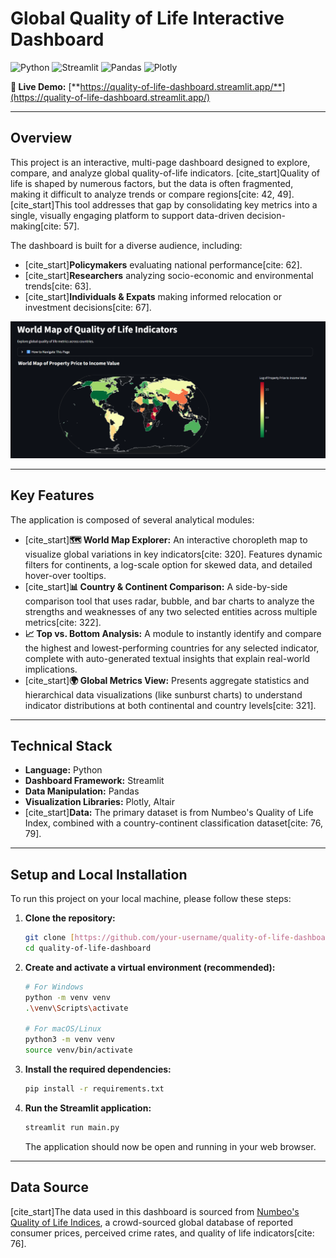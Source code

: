 # Global Quality of Life Interactive Dashboard

![Python](https://img.shields.io/badge/Python-3.9%2B-blue.svg)
![Streamlit](https://img.shields.io/badge/Streamlit-1.25%2B-red.svg)
![Pandas](https://img.shields.io/badge/Pandas-2.0%2B-yellow.svg)
![Plotly](https://img.shields.io/badge/Plotly-5.15%2B-green.svg)

**🔴 Live Demo:** [**https://quality-of-life-dashboard.streamlit.app/**](https://quality-of-life-dashboard.streamlit.app/)

---

## Overview

This project is an interactive, multi-page dashboard designed to explore, compare, and analyze global quality-of-life indicators. [cite_start]Quality of life is shaped by numerous factors, but the data is often fragmented, making it difficult to analyze trends or compare regions[cite: 42, 49]. [cite_start]This tool addresses that gap by consolidating key metrics into a single, visually engaging platform to support data-driven decision-making[cite: 57].

The dashboard is built for a diverse audience, including:
* [cite_start]**Policymakers** evaluating national performance[cite: 62].
* [cite_start]**Researchers** analyzing socio-economic and environmental trends[cite: 63].
* [cite_start]**Individuals & Expats** making informed relocation or investment decisions[cite: 67].

![Dashboard Screenshot](<https://github.com/SinanSamah/quality-of-life-dashboard/blob/main/dashboard-preview.png>)

---

## Key Features

The application is composed of several analytical modules:

* [cite_start]**🗺️ World Map Explorer:** An interactive choropleth map to visualize global variations in key indicators[cite: 320]. Features dynamic filters for continents, a log-scale option for skewed data, and detailed hover-over tooltips.
* [cite_start]**📊 Country & Continent Comparison:** A side-by-side comparison tool that uses radar, bubble, and bar charts to analyze the strengths and weaknesses of any two selected entities across multiple metrics[cite: 322].
* **📈 Top vs. Bottom Analysis:** A module to instantly identify and compare the highest and lowest-performing countries for any selected indicator, complete with auto-generated textual insights that explain real-world implications.
* [cite_start]**🌍 Global Metrics View:** Presents aggregate statistics and hierarchical data visualizations (like sunburst charts) to understand indicator distributions at both continental and country levels[cite: 321].

---

## Technical Stack

* **Language:** Python
* **Dashboard Framework:** Streamlit
* **Data Manipulation:** Pandas
* **Visualization Libraries:** Plotly, Altair
* [cite_start]**Data:** The primary dataset is from Numbeo's Quality of Life Index, combined with a country-continent classification dataset[cite: 76, 79].

---

## Setup and Local Installation

To run this project on your local machine, please follow these steps:

1.  **Clone the repository:**
    ```bash
    git clone [https://github.com/your-username/quality-of-life-dashboard.git](https://github.com/your-username/quality-of-life-dashboard.git)
    cd quality-of-life-dashboard
    ```

2.  **Create and activate a virtual environment (recommended):**
    ```bash
    # For Windows
    python -m venv venv
    .\venv\Scripts\activate

    # For macOS/Linux
    python3 -m venv venv
    source venv/bin/activate
    ```

3.  **Install the required dependencies:**
    ```bash
    pip install -r requirements.txt
    ```

4.  **Run the Streamlit application:**
    ```bash
    streamlit run main.py
    ```
    The application should now be open and running in your web browser.

---
## Data Source
[cite_start]The data used in this dashboard is sourced from [Numbeo's Quality of Life Indices](https://www.numbeo.com/quality-of-life/), a crowd-sourced global database of reported consumer prices, perceived crime rates, and quality of life indicators[cite: 76].
